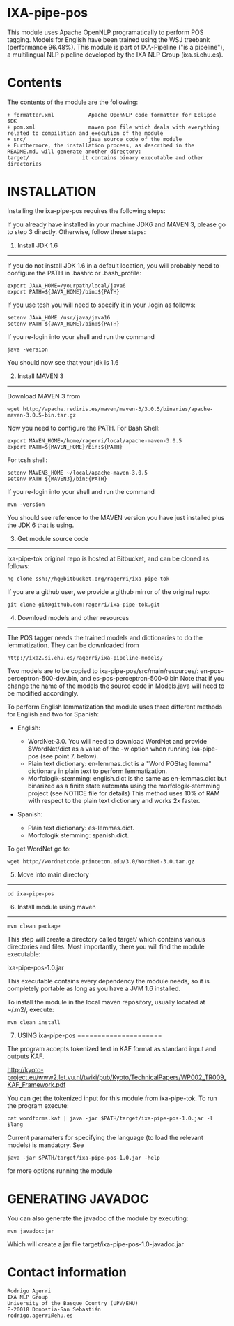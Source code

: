 
IXA-pipe-pos
============

This module uses Apache OpenNLP programatically to perform POS tagging.
Models for English have been trained using the WSJ treebank (performance 96.48%).
This module is part of IXA-Pipeline ("is a pipeline"), a multilingual NLP pipeline
developed by the IXA NLP Group (ixa.si.ehu.es).

Contents
========

The contents of the module are the following:

    + formatter.xml           Apache OpenNLP code formatter for Eclipse SDK
    + pom.xml                 maven pom file which deals with everything related to compilation and execution of the module
    + src/                    java source code of the module
    + Furthermore, the installation process, as described in the README.md, will generate another directory:
    target/                 it contains binary executable and other directories



INSTALLATION
============

Installing the ixa-pipe-pos requires the following steps:

If you already have installed in your machine JDK6 and MAVEN 3, please go to step 3
directly. Otherwise, follow these steps:

1. Install JDK 1.6
-------------------

If you do not install JDK 1.6 in a default location, you will probably need to configure the PATH in .bashrc or .bash_profile:

````shell
export JAVA_HOME=/yourpath/local/java6
export PATH=${JAVA_HOME}/bin:${PATH}
````

If you use tcsh you will need to specify it in your .login as follows:

````shell
setenv JAVA_HOME /usr/java/java16
setenv PATH ${JAVA_HOME}/bin:${PATH}
````

If you re-login into your shell and run the command

````shell
java -version
````

You should now see that your jdk is 1.6

2. Install MAVEN 3
------------------

Download MAVEN 3 from

````shell
wget http://apache.rediris.es/maven/maven-3/3.0.5/binaries/apache-maven-3.0.5-bin.tar.gz
````

Now you need to configure the PATH. For Bash Shell:

````shell
export MAVEN_HOME=/home/ragerri/local/apache-maven-3.0.5
export PATH=${MAVEN_HOME}/bin:${PATH}
````

For tcsh shell:

````shell
setenv MAVEN3_HOME ~/local/apache-maven-3.0.5
setenv PATH ${MAVEN3}/bin:{PATH}
````

If you re-login into your shell and run the command

````shell
mvn -version
````

You should see reference to the MAVEN version you have just installed plus the JDK 6 that is using.

3. Get module source code
--------------------------

ixa-pipe-tok original repo is hosted at Bitbucket, and can be cloned as follows:

````shell
hg clone ssh://hg@bitbucket.org/ragerri/ixa-pipe-tok
````

If you are a github user, we provide a github mirror of the original repo:

````shell
git clone git@github.com:ragerri/ixa-pipe-tok.git
````

4. Download models and other resources
--------------------------------------

The POS tagger needs the trained models and dictionaries to do the lemmatization. They can be downloaded from

````shell
http://ixa2.si.ehu.es/ragerri/ixa-pipeline-models/
````

Two models are to be copied to ixa-pipe-pos/src/main/resources/: en-pos-perceptron-500-dev.bin, and es-pos-perceptron-500-0.bin
Note that if you change the name of the models the source code in Models.java will need to be modified accordingly.


To perform English lemmatization the module uses three different methods for English and two for Spanish:

+ English:
    + WordNet-3.0. You will need to download WordNet and provide $WordNet/dict as a value of the -w option when running ixa-pipe-pos (see point 7. below).
    + Plain text dictionary: en-lemmas.dict is a "Word POStag lemma" dictionary in plain text to perform lemmatization.
    + Morfologik-stemming: english.dict is the same as en-lemmas.dict but binarized as a finite state automata using the
      morfologik-stemming project (see NOTICE file for details) This method uses 10% of RAM with respect to the plain text
     dictionary and works 2x faster.

+ Spanish:
    + Plain text dictionary: es-lemmas.dict.
    + Morfologik stemming: spanish.dict.

To get WordNet go to:

````shell
wget http://wordnetcode.princeton.edu/3.0/WordNet-3.0.tar.gz
````

5. Move into main directory
---------------------------

````shell
cd ixa-pipe-pos
````

6. Install module using maven
-----------------------------

````shell
mvn clean package
````

This step will create a directory called target/ which contains various directories and files.
Most importantly, there you will find the module executable:

ixa-pipe-pos-1.0.jar

This executable contains every dependency the module needs, so it is completely portable as long
as you have a JVM 1.6 installed.

To install the module in the local maven repository, usually located at ~/.m2/, execute:

````shell
mvn clean install
````

7. USING ixa-pipe-pos
=====================

The program accepts tokenized text in KAF format as standard input and outputs KAF.

http://kyoto-project.eu/www2.let.vu.nl/twiki/pub/Kyoto/TechnicalPapers/WP002_TR009_KAF_Framework.pdf

You can get the tokenized input for this module from ixa-pipe-tok. To run the program execute:

````shell
cat wordforms.kaf | java -jar $PATH/target/ixa-pipe-pos-1.0.jar -l $lang
````

Current paramaters for specifying the language (to load the relevant models) is mandatory. See

````shell
java -jar $PATH/target/ixa-pipe-pos-1.0.jar -help
````

for more options running the module


GENERATING JAVADOC
==================

You can also generate the javadoc of the module by executing:

````shell
mvn javadoc:jar
````

Which will create a jar file target/ixa-pipe-pos-1.0-javadoc.jar


Contact information
===================

````shell
Rodrigo Agerri
IXA NLP Group
University of the Basque Country (UPV/EHU)
E-20018 Donostia-San Sebastián
rodrigo.agerri@ehu.es
````
